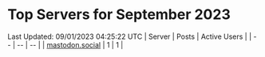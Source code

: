 # Top Servers for September 2023
Last Updated: 09/01/2023 04:25:22 UTC
| Server | Posts | Active Users |
| -- | -- | -- |
| [mastodon.social](https://mastodon.social/tags/PowerShell) | 1 | 1 |
